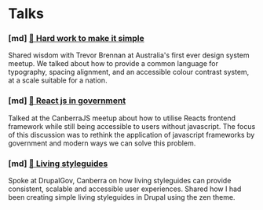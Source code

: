 # Talks

### [md] [📢 Hard work to make it simple](https://www.youtube.com/watch?v=ol9t-ERYqFM)
Shared wisdom with Trevor Brennan at Australia's first ever design system meetup. We talked about how to provide a common language for typography, spacing alignment, and an accessible colour contrast system, at a scale suitable for a nation.

### [md] [📢 React js in government](/talks/react-government)
Talked at the CanberraJS meetup about how to utilise Reacts frontend framework while still being accessible to users without javascript. The focus of this discussion was to rethink the application of javascript frameworks by government and modern ways we can solve this problem.

### [md] [📢 Living styleguides](/talks/living-styleguides)
Spoke at DrupalGov, Canberra on how living styleguides can provide consistent, scalable and accessible user experiences. Shared how I had been creating simple living styleguides in Drupal using the zen theme.

